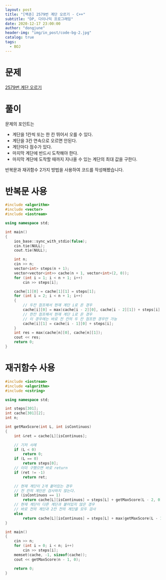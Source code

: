 ```yaml
---
layout: post
title: "[백준] 2579번 계단 오르기 - C++"
subtitle: "DP, 다이나믹 프로그래밍"
date: 2020-12-17 23:00:00
author: "dongjune"
header-img: "img/in_post/code-bg-2.jpg"
catalog: true
tags:
  - BOJ
---
```

# 문제
[2579번 계단 오르기](https://www.acmicpc.net/problem/2579)
# 풀이
문제의 포인트는
- 계단을 1칸씩 또는 한 칸 뛰어서 오를 수 있다.
- 계단을 3칸 연속으로 오르면 안된다.
- 계단마다 점수가 있다.
- 마지막 계단에 반드시 도착해야 한다.
- 마지막 계단에 도착할 때까지 지나올 수 있는 계단의 최대 값을 구한다.

  
반복문과 재귀함수 2가지 방법을 사용하여 코드를 작성해봤습니다.

# 반복문 사용
```c++
#include <algorithm>
#include <vector>
#include <iostream>

using namespace std;

int main()
{
    ios_base::sync_with_stdio(false);
    cin.tie(NULL);
    cout.tie(NULL);

    int n;
    cin >> n;
    vector<int> steps(n + 1);
    vector<vector<int>> cache(n + 1, vector<int>(2, 0));
    for (int i = 1; i < n + 1; i++)
        cin >> steps[i];

    cache[1][0] = cache[1][1] = steps[1];
    for (int i = 2; i < n + 1; i++)
    {
        // 두칸 점프해서 현재 계단 i로 온 경우
        cache[i][0] = max(cache[i - 2][0], cache[i - 2][1]) + steps[i];
        // 한칸 점프해서 현재 계단 i로 온 경우
        // 이 경우에는 바로 전 칸의 두 칸 점프한 경우만 가능
        cache[i][1] = cache[i - 1][0] + steps[i];
    }
    int res = max(cache[n][0], cache[n][1]);
    cout << res;
    return 0;
}
```
# 재귀함수 사용
```c++
#include <iostream>
#include <algorithm>
#include <cstring>

using namespace std;

int steps[301];
int cache[301][2];
int n;

int getMaxScore(int L, int isContinuos)
{
    int &ret = cache[L][isContinuos];

    // 기저 사례
    if (L < 0)
        return 0;
    if (L == 0)
        return steps[0];
    // 이미 구했으면 바로 return
    if (ret != -1)
        return ret;

    // 현재 계단이 2개 붙어있는 경우
    // 전 칸의 계단은 검사하지 않는다.
    if (isContinuos == 1)
        return cache[L][isContinuos] = steps[L] + getMaxScore(L - 2, 0);
    // 현재 계단이 다른 계단과 붙어있지 않은 경우
    // 바로 전의 계단과 2칸 전의 계단을 모두 검사
    else
        return cache[L][isContinuos] = steps[L] + max(getMaxScore(L - 1, 1), getMaxScore(L - 2, 0));
}

int main()
{
    cin >> n;
    for (int i = 0; i < n; i++)
        cin >> steps[i];
    memset(cache, -1, sizeof(cache));
    cout << getMaxScore(n - 1, 0);

    return 0;
}
```